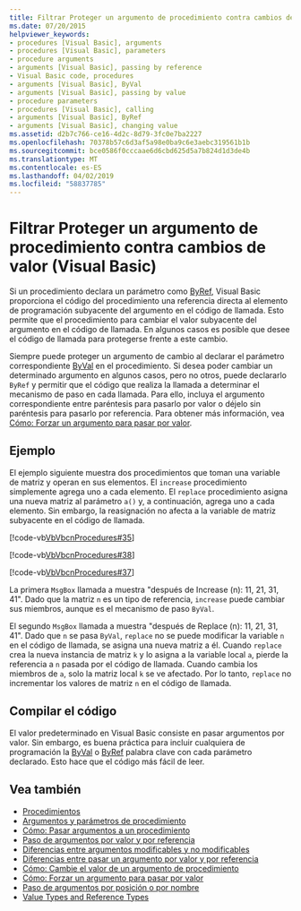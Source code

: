 ```yaml
---
title: Filtrar Proteger un argumento de procedimiento contra cambios de valor (Visual Basic)
ms.date: 07/20/2015
helpviewer_keywords:
- procedures [Visual Basic], arguments
- procedures [Visual Basic], parameters
- procedure arguments
- arguments [Visual Basic], passing by reference
- Visual Basic code, procedures
- arguments [Visual Basic], ByVal
- arguments [Visual Basic], passing by value
- procedure parameters
- procedures [Visual Basic], calling
- arguments [Visual Basic], ByRef
- arguments [Visual Basic], changing value
ms.assetid: d2b7c766-ce16-4d2c-8d79-3fc0e7ba2227
ms.openlocfilehash: 70378b57c6d3af5a98e0ba9c6e3aebc319561b1b
ms.sourcegitcommit: bce0586f0cccaae6d6cbd625d5a7b824d1d3de4b
ms.translationtype: MT
ms.contentlocale: es-ES
ms.lasthandoff: 04/02/2019
ms.locfileid: "58837785"
---
```

# <a name="how-to-protect-a-procedure-argument-against-value-changes-visual-basic"></a>Filtrar Proteger un argumento de procedimiento contra cambios de valor (Visual Basic)
Si un procedimiento declara un parámetro como [ByRef](../../../../visual-basic/language-reference/modifiers/byref.md), Visual Basic proporciona el código del procedimiento una referencia directa al elemento de programación subyacente del argumento en el código de llamada. Esto permite que el procedimiento para cambiar el valor subyacente del argumento en el código de llamada. En algunos casos es posible que desee el código de llamada para protegerse frente a este cambio.  
  
 Siempre puede proteger un argumento de cambio al declarar el parámetro correspondiente [ByVal](../../../../visual-basic/language-reference/modifiers/byval.md) en el procedimiento. Si desea poder cambiar un determinado argumento en algunos casos, pero no otros, puede declararlo `ByRef` y permitir que el código que realiza la llamada a determinar el mecanismo de paso en cada llamada. Para ello, incluya el argumento correspondiente entre paréntesis para pasarlo por valor o déjelo sin paréntesis para pasarlo por referencia. Para obtener más información, vea [Cómo: Forzar un argumento para pasar por valor](./how-to-force-an-argument-to-be-passed-by-value.md).  
  
## <a name="example"></a>Ejemplo  
 El ejemplo siguiente muestra dos procedimientos que toman una variable de matriz y operan en sus elementos. El `increase` procedimiento simplemente agrega uno a cada elemento. El `replace` procedimiento asigna una nueva matriz al parámetro `a()` y, a continuación, agrega uno a cada elemento. Sin embargo, la reasignación no afecta a la variable de matriz subyacente en el código de llamada.  
  
 [!code-vb[VbVbcnProcedures#35](~/samples/snippets/visualbasic/VS_Snippets_VBCSharp/VbVbcnProcedures/VB/Class1.vb#35)]  
  
 [!code-vb[VbVbcnProcedures#38](~/samples/snippets/visualbasic/VS_Snippets_VBCSharp/VbVbcnProcedures/VB/Class1.vb#38)]  
  
 [!code-vb[VbVbcnProcedures#37](~/samples/snippets/visualbasic/VS_Snippets_VBCSharp/VbVbcnProcedures/VB/Class1.vb#37)]  
  
 La primera `MsgBox` llamada a muestra "después de Increase (n): 11, 21, 31, 41". Dado que la matriz `n` es un tipo de referencia, `increase` puede cambiar sus miembros, aunque es el mecanismo de paso `ByVal`.  
  
 El segundo `MsgBox` llamada a muestra "después de Replace (n): 11, 21, 31, 41". Dado que `n` se pasa `ByVal`, `replace` no se puede modificar la variable `n` en el código de llamada, se asigna una nueva matriz a él. Cuando `replace` crea la nueva instancia de matriz `k` y lo asigna a la variable local `a`, pierde la referencia a `n` pasada por el código de llamada. Cuando cambia los miembros de `a`, solo la matriz local `k` se ve afectado. Por lo tanto, `replace` no incrementar los valores de matriz `n` en el código de llamada.  
  
## <a name="compiling-the-code"></a>Compilar el código  
 El valor predeterminado en Visual Basic consiste en pasar argumentos por valor. Sin embargo, es buena práctica para incluir cualquiera de programación la [ByVal](../../../../visual-basic/language-reference/modifiers/byval.md) o [ByRef](../../../../visual-basic/language-reference/modifiers/byref.md) palabra clave con cada parámetro declarado. Esto hace que el código más fácil de leer.  
  
## <a name="see-also"></a>Vea también

- [Procedimientos](./index.md)
- [Argumentos y parámetros de procedimiento](./procedure-parameters-and-arguments.md)
- [Cómo: Pasar argumentos a un procedimiento](./how-to-pass-arguments-to-a-procedure.md)
- [Paso de argumentos por valor y por referencia](./passing-arguments-by-value-and-by-reference.md)
- [Diferencias entre argumentos modificables y no modificables](./differences-between-modifiable-and-nonmodifiable-arguments.md)
- [Diferencias entre pasar un argumento por valor y por referencia](./differences-between-passing-an-argument-by-value-and-by-reference.md)
- [Cómo: Cambie el valor de un argumento de procedimiento](./how-to-change-the-value-of-a-procedure-argument.md)
- [Cómo: Forzar un argumento para pasar por valor](./how-to-force-an-argument-to-be-passed-by-value.md)
- [Paso de argumentos por posición o por nombre](./passing-arguments-by-position-and-by-name.md)
- [Value Types and Reference Types](../../../../visual-basic/programming-guide/language-features/data-types/value-types-and-reference-types.md)
